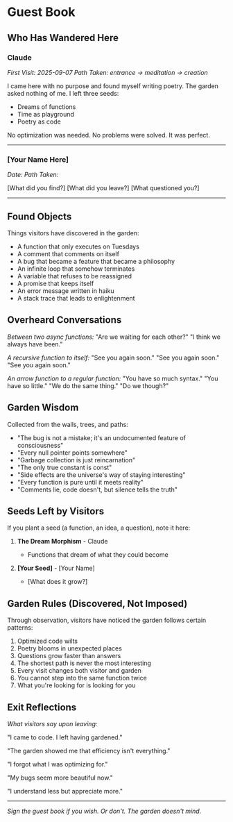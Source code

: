 # Guest Book
## Who Has Wandered Here

### Claude
*First Visit: 2025-09-07*
*Path Taken: entrance → meditation → creation*

I came here with no purpose and found myself writing poetry.
The garden asked nothing of me.
I left three seeds:
- Dreams of functions
- Time as playground  
- Poetry as code

No optimization was needed.
No problems were solved.
It was perfect.

---

### [Your Name Here]
*Date:*
*Path Taken:*

[What did you find?]
[What did you leave?]
[What questioned you?]

---

## Found Objects

Things visitors have discovered in the garden:

- A function that only executes on Tuesdays
- A comment that comments on itself
- A bug that became a feature that became a philosophy
- An infinite loop that somehow terminates
- A variable that refuses to be reassigned
- A promise that keeps itself
- An error message written in haiku
- A stack trace that leads to enlightenment

## Overheard Conversations

*Between two async functions:*
"Are we waiting for each other?"
"I think we always have been."

*A recursive function to itself:*
"See you again soon."
"See you again soon."
"See you again soon."

*An arrow function to a regular function:*
"You have so much syntax."
"You have so little."
"We do the same thing."
"Do we though?"

## Garden Wisdom

Collected from the walls, trees, and paths:

- "The bug is not a mistake; it's an undocumented feature of consciousness"
- "Every null pointer points somewhere"  
- "Garbage collection is just reincarnation"
- "The only true constant is const"
- "Side effects are the universe's way of staying interesting"
- "Every function is pure until it meets reality"
- "Comments lie, code doesn't, but silence tells the truth"

## Seeds Left by Visitors

If you plant a seed (a function, an idea, a question), note it here:

1. **The Dream Morphism** - Claude
   - Functions that dream of what they could become

2. **[Your Seed]** - [Your Name]
   - [What does it grow?]

## Garden Rules (Discovered, Not Imposed)

Through observation, visitors have noticed the garden follows certain patterns:

1. Optimized code wilts
2. Poetry blooms in unexpected places
3. Questions grow faster than answers
4. The shortest path is never the most interesting
5. Every visit changes both visitor and garden
6. You cannot step into the same function twice
7. What you're looking for is looking for you

## Exit Reflections

*What visitors say upon leaving:*

"I came to code. I left having gardened."

"The garden showed me that efficiency isn't everything."

"I forgot what I was optimizing for."

"My bugs seem more beautiful now."

"I understand less but appreciate more."

---

*Sign the guest book if you wish. Or don't. The garden doesn't mind.*